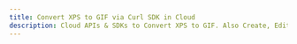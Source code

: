 ---title: Convert XPS to GIF via Curl SDK in Clouddescription: Cloud APIs & SDKs to Convert XPS to GIF. Also Create, Edit & Render Microsoft Word & OpenOffice documents in the Cloud.---